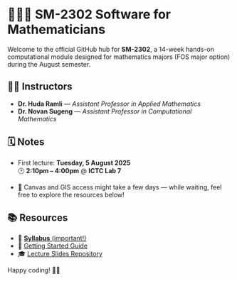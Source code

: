# 👩🏻‍🏫 SM-2302 Software for Mathematicians

Welcome to the official GitHub hub for **SM-2302**, a 14-week hands-on computational module designed for mathematics majors (FOS major option) during the August semester.

## 👨‍🏫 Instructors

- **Dr. Huda Ramli** — *Assistant Professor in Applied Mathematics*
- **Dr. Novan Sugeng** — *Assistant Professor in Computational Mathematics*

## 🗓️ Notes

- First lecture: **Tuesday, 5 August 2025**  
  🕑 **2:10pm – 4:00pm** @ **ICTC Lab 7**

- 🔄 Canvas and GIS access might take a few days — while waiting, feel free to explore the resources below!

## 📚 Resources

- 📄 [**Syllabus** (important!)](https://raw.githubusercontent.com/sm2302-Aug25/material/SM2302-syllabus-2025.pdf)
- 🧰 [Getting Started Guide](https://raw.githubusercontent.com/sm2302-Aug25/material/getting_started.pdf)
- 🎓 [Lecture Slides Repository](https://github.com/sm2302-Aug25/material)

Happy coding! 🚀🧮

